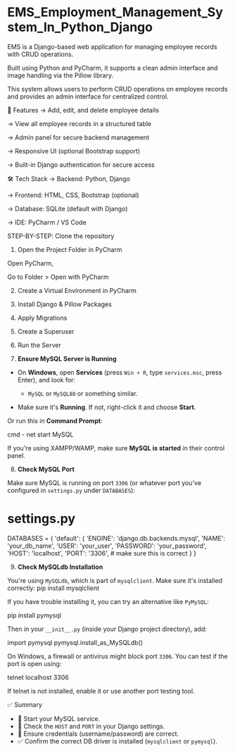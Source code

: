 # EMS_Employment_Management_System_In_Python_Django

EMS is a Django-based web application for managing employee records with CRUD operations. 

Built using Python and PyCharm, it supports a clean admin interface and image handling via the Pillow library.

This system allows users to perform CRUD operations on employee records and provides an admin interface for centralized control.

🚀 Features
-> Add, edit, and delete employee details

-> View all employee records in a structured table

-> Admin panel for secure backend management

-> Responsive UI (optional Bootstrap support)

-> Built-in Django authentication for secure access

🛠️ Tech Stack
-> Backend: Python, Django

-> Frontend: HTML, CSS, Bootstrap (optional)

-> Database: SQLite (default with Django)

-> IDE: PyCharm / VS Code




STEP-BY-STEP: Clone the repository

1. Open the Project Folder in PyCharm
   
Open PyCharm,

Go to Folder > Open with PyCharm


2. Create a Virtual Environment in PyCharm

3. Install Django & Pillow Packages

4. Apply Migrations

5. Create a Superuser

6. Run the Server

7. **Ensure MySQL Server is Running**

* On **Windows**, open **Services** (press `Win + R`, type `services.msc`, press Enter), and look for:

  * `MySQL` or `MySQL80` or something similar.
* Make sure it's **Running**. If not, right-click it and choose **Start**.

Or run this in **Command Prompt**:

cmd - net start MySQL

If you're using XAMPP/WAMP, make sure **MySQL is started** in their control panel.

8. **Check MySQL Port**

Make sure MySQL is running on port `3306` (or whatever port you’ve configured in `settings.py` under `DATABASES`):

# settings.py
DATABASES = {
    'default': {
        'ENGINE': 'django.db.backends.mysql',
        'NAME': 'your_db_name',
        'USER': 'your_user',
        'PASSWORD': 'your_password',
        'HOST': 'localhost',
        'PORT': '3306',  # make sure this is correct
    }
}

9. **Check MySQLdb Installation**

You're using `MySQLdb`, which is part of `mysqlclient`. Make sure it's installed correctly:
pip install mysqlclient

If you have trouble installing it, you can try an alternative like `PyMySQL`:

pip install pymysql

Then in your `__init__.py` (inside your Django project directory), add:

import pymysql
pymysql.install_as_MySQLdb()

On Windows, a firewall or antivirus might block port `3306`. You can test if the port is open using:

telnet localhost 3306

If telnet is not installed, enable it or use another port testing tool.

✅ Summary

* 🔄 Start your MySQL service.
* 🔧 Check the `HOST` and `PORT` in your Django settings.
* 🔐 Ensure credentials (username/password) are correct.
* ✅ Confirm the correct DB driver is installed (`mysqlclient` or `pymysql`).
